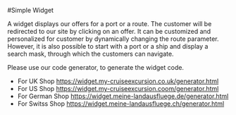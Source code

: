 #Simple Widget

A widget displays our offers for a port or a route. The customer will be redirected to our site by clicking on an offer.
It can be customized and personalized for customer by dynamically changing the route parameter. However, it is also possible to start with a port or a ship and display a search mask,
through which the customers can navigate. 

Please use our code generator, to generate the widget code.
- For UK Shop https://widget.my-cruiseexcursion.co.uk/generator.html
- For US Shop https://widget.my-cruiseexcursion.coom/generator.html
- For German Shop https://widget.meine-landausfluege.de/generator.html
- For Switss Shop https://widget.meine-landausfluege.ch/generator.html
